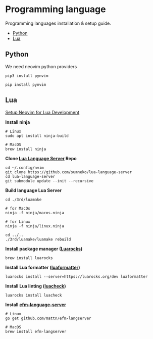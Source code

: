 # Programming language

Programming languages installation & setup guide.

- [Python](#python)
- [Lua](#lua)

## Python

We need neovim python providers

```shell
pip3 install pynvim

pip install pynvim
```

## Lua

[Setup Neovim for Lua Development](https://www.chrisatmachine.com/Neovim/28-neovim-lua-development/)

**Install ninja**

```shell
# Linux
sudo apt install ninja-build

# MacOS
brew install ninja
```

**Clone [Lua Language Server](https://github.com/sumneko/lua-language-server) Repo**

```shell
cd ~/.config/nvim
git clone https://github.com/sumneko/lua-language-server
cd lua-language-server
git submodule update --init --recursive
```

**Build language Lua Server**

```shell
cd ./3rd/luamake

# for MacOs
ninja -f ninja/macos.ninja

# for Linux
ninja -f ninja/linux.ninja

cd ../..
./3rd/luamake/luamake rebuild
```

**Install package manager ([Luarocks](https://github.com/luarocks/luarocks))**

```shell
brew install luarocks
```

**Install Lua formatter ([luaformatter](https://github.com/Koihik/LuaFormatter))**

```shell
luarocks install --server=https://luarocks.org/dev luaformatter
```

**Install Lua linting ([luacheck](https://github.com/mpeterv/luacheck))**
```shell
luarocks install luacheck
```

**Install [efm-language-server](https://github.com/mattn/efm-langserver)**

```shell
# Linux
go get github.com/mattn/efm-langserver

# MacOS
brew install efm-langserver
```

